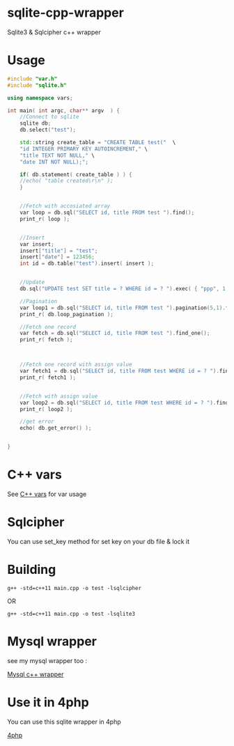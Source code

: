 # sqlite-cpp-wrapper
Sqlite3 & Sqlcipher c++ wrapper

# Usage

```c++
#include "var.h"
#include "sqlite.h"

using namespace vars;

int main( int argc, char** argv  ) {
	//Connect to sqlite
	sqlite db;
	db.select("test");

	std::string create_table = "CREATE TABLE test("  \
	"id INTEGER PRIMARY KEY AUTOINCREMENT," \
	"title TEXT NOT NULL," \
	"date INT NOT NULL);";

	if( db.statement( create_table ) ) {
	//echo( "table created\r\n" );
	}


	//Fetch with accosiated array
	var loop = db.sql("SELECT id, title FROM test ").find();
	print_r( loop );


	//Insert
	var insert;
	insert["title"] = "test";
	insert["date"] = 123456;
	int id = db.table("test").insert( insert );


	//Update
	db.sql("UPDATE test SET title = ? WHERE id = ? ").exec( { "ppp", 1 } );

	//Pagination
	var loop1 = db.sql("SELECT id, title FROM test ").pagination(5,1).find();
	print_r( db.loop_pagination );

	//Fetch one record
	var fetch = db.sql("SELECT id, title FROM test ").find_one();
	print_r( fetch );



	//Fetch one record with assign value
	var fetch1 = db.sql("SELECT id, title FROM test WHERE id = ? ").find_one( { 1 } );
	print_r( fetch1 );


	//Fetch with assign value
	var loop2 = db.sql("SELECT id, title FROM test WHERE id = ? ").find( { 1 } );
	print_r( loop2 );

	//get error
	echo( db.get_error() );


}
```

# C++ vars
See [C++ vars](https://github.com/pejman-hkh/cpp-vars) for var usage

# Sqlcipher
You can use set_key method for set key on your db file & lock it

# Building
```
g++ -std=c++11 main.cpp -o test -lsqlcipher
```
OR

```
g++ -std=c++11 main.cpp -o test -lsqlite3
```
# Mysql wrapper
see my mysql wrapper too :

[Mysql c++ wrapper](https://github.com/pejman-hkh/mysql-cpp-wrapper)

# Use it in 4php

You can use this sqlite wrapper in 4php

[4php](https://github.com/pejman-hkh/4php)
